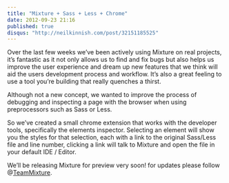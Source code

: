 ```yaml
---
title: "Mixture + Sass + Less + Chrome"
date: 2012-09-23 21:16
published: true
disqus: "http://neilkinnish.com/post/32151185525"
---
```


Over the last few weeks we&#8217;ve been actively using Mixture on real projects, it&#8217;s fantastic as it not only allows us to find and fix bugs but also helps us improve the user experience and dream up new features that we think will aid the users development process and workflow. It&#8217;s also a great feeling to use a tool you&#8217;re building that really quenches a thirst.

Although not a new concept, we wanted to improve the process of debugging and inspecting a page with the browser when using preprocessors such as Sass or Less.

So we&#8217;ve created a small chrome extension that works with the developer tools, specifically the elements inspector. Selecting an element will show you the styles for that selection, each with a link to the original Sass/Less file and line number, clicking a link will talk to Mixture and open the file in your default IDE / Editor.

We&#8217;ll be releasing Mixture for preview very soon! for updates please follow @[TeamMixture](http://twitter.com/teammixture).